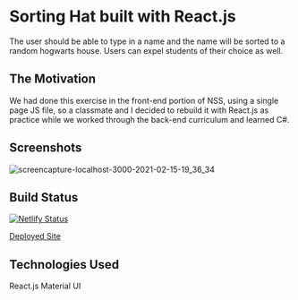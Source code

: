# Sorting Hat built with React.js
The user should be able to type in a name and the name will be sorted to a random hogwarts house. Users can expel students of their choice as well.

## The Motivation

We had done this exercise in the front-end portion of NSS, using a single page JS file, so a classmate and I decided to rebuild it with React.js as practice while we worked through the back-end curriculum and learned C#.

## Screenshots
![screencapture-localhost-3000-2021-02-15-19_36_34](https://user-images.githubusercontent.com/66916708/108008121-31d1b700-6fc5-11eb-8214-25377ecb8e73.png)

## Build Status
[![Netlify Status](https://api.netlify.com/api/v1/badges/1d44032c-4d8a-4b0c-bb7d-6bb21e523ba1/deploy-status)](https://app.netlify.com/sites/sortinghatreact/deploys)

[Deployed Site](https://sortinghatreact.netlify.app/)

## Technologies Used
React.js
Material UI
